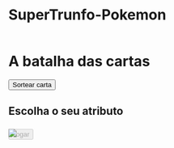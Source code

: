 # SuperTrunfo-Pokemon
<!DOCTYPE html>
<html lang="en" >
<head>
  <meta charset="UTF-8">
  <title>CodePen - Super Trunfo - Dia 8</title>
  <link rel="stylesheet" href="./style.css">

</head>
<body>
<!-- partial:index.partial.html -->
<html>

<head>
    <title>
        Imersão Dev - Aula 08
    </title>
</head>

<body>
    <div class="container">
        <img src="https://logodownload.org/wp-content/uploads/2017/08/pokemon-logo-8.png" class="page-logo"
            alt="">
        <h1 class="page-title">A batalha das cartas</h1>
        <button onclick="sortearCarta()" id="btnSortear">Sortear carta</button>
        <form id="form">
            <h2>Escolha o seu atributo</h2>
            <div class="wrapper">
                <div>
                    <div id="carta-jogador">
                        <img src="https://www.alura.com.br/assets/img/imersoes/dev-2021/card-super-trunfo-transparent-ajustado.png"
                            style=" width: inherit; height: inherit; position: absolute;">
                        <h3></h3>
                    </div>
                </div>
                <div>
                    <div id="carta-maquina" class="carta"><img
                            src="https://www.alura.com.br/assets/img/imersoes/dev-2021/card-super-trunfo-transparent-ajustado.png"
                            style=" width: inherit; height: inherit; position: absolute;"></div>
                </div>
            </div>
            <button class="button-jogar" type="button" id="btnJogar" onclick="jogar()" disabled="false">Jogar</button>
            <div id="resultado"></div>
        </form>
    </div>
</body>

</html>
<!-- partial -->
  <script  src="./script.js"></script>

</body>
</html>
